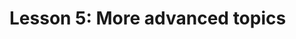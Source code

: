 # Lesson 5: More advanced topics

<!-- 

2.5.Modules and packages. 
2.5.1. Documentation. 
2.5.2. Comments.
2.5.3. Creating and using modules. 
2.5.4. Namespaces. 
2.5.5. Creating packages.

2.6.Exception handling 
2.6.1. Catching exceptions. 
2.6.2. Raising exceptions.

3.4.Documentation 
3.4.1. Using a documentation generator (such as pyDoc or Javadoc) to create technical documentation for easier maintenance.

3.5.Exception handling 
3.5.1. Raising exceptions. 
3.5.2. Raising exceptions and showing friendly error messages to the user.

-->
